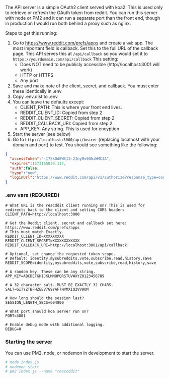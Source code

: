 The API server is a simple OAuth2 client served with koa2. This is used only to retrieve or refresh the OAuth token from reddit. You can run this server with node or PM2 and it can run a separate port than the front end, though in production I would run both behind a proxy such as nginx.

Steps to get this running:

1. Go to https://www.reddit.com/prefs/apps and create a `web` app. The most important field is callback. Set this to the full URL of the callback page. This API serves this at `/api/callback` so you would set it to `https://yourdomain.com/api/callback` This setting:
	* Does NOT need to be publicly accessible (http://localhost:3001 will work)
	* HTTP or HTTPS
	* Any port
2. Save and make note of the client, secret, and callback. You must enter these identically in .env
3. Copy .env.dist to .env
4. You can leave the defaults except:
	* CLIENT_PATH: This is where your front end lives.
	* REDDIT_CLIENT_ID: Copied from step 2
	* REDDIT_CLIENT_SECRET: Copied from step 2
	* REDDIT_CALLBACK_URI: Copied from step 2.
	* APP_KEY: Any string. This is used for encyption
5. Start the server (see below)
6. Go to `http://localhost:3000/api/bearer` (replacing localhost with your domain and port) to test. You should see something like the following:

```json
{
  "accessToken":"-I7SkOdEWtI3-2InyMv9OhiWMCJA",
  "expires":1573165030.117,
  "auth":false,
  "type":"new",
  "loginUrl":"https://www.reddit.com/api/v1/authorize?response_type=code&client_id=CeCPAHQqyb4kBA&redirect_uri=https%3A%2F%2Fmydomain%2Fapi%2Fcallback&scope=identity%20mysubreddits%20vote%20subscribe%20read%20history%20save&state=4155fe14-85c7-43c9-b94f-c3c87199d527&duration=permanent"
}
```
 
### .env vars (REQUIRED)
```
# What URL is the reacddit client running on? This is used for redirects back to the client and setting CORS headers
CLIENT_PATH=http://localhost:3000

# Get the Reddit client, secret and callback set here: https://www.reddit.com/prefs/apps
# This must match Exactly.
REDDIT_CLIENT_ID=XXXXXXXXX
REDDIT_CLIENT_SECRET=XXXXXXXXXXXX
REDDIT_CALLBACK_URI=http://localhost:3001/api/callback

# Optional, set change the requested token scope.
# Default: identity,mysubreddits,vote,subscribe,read,history,save
REDDIT_SCOPE=identity,mysubreddits,vote,subscribe,read,history,save

# A random key. These can be any string.
APP_KEY=ABCDEFGHIJKLMNOPQRSTUVWXYZ0123456789

# A 32 character salt. MUST BE EXACTLY 32 CHARS.
SALT=GITYZTBFHZEEV7G9YAF7HVMXIQ2VV9UM

# How long should the session last?
SESSION_LENGTH_SECS=604800

# What port should koa server run on?
PORT=3001

# Enable debug mode with additional logging.
DEBUG=0
```

### Starting the server
You can use PM2, node, or nodemon in development to start the server.

```bash
# node index.js
# nodemon start
# pm2 index.js --name "reaccddit"
```